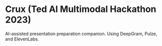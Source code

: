 # Crux (Ted AI Multimodal Hackathon 2023)
AI-assisted presentation preparation companion. Using DeepGram, Pulze, and ElevenLabs.
